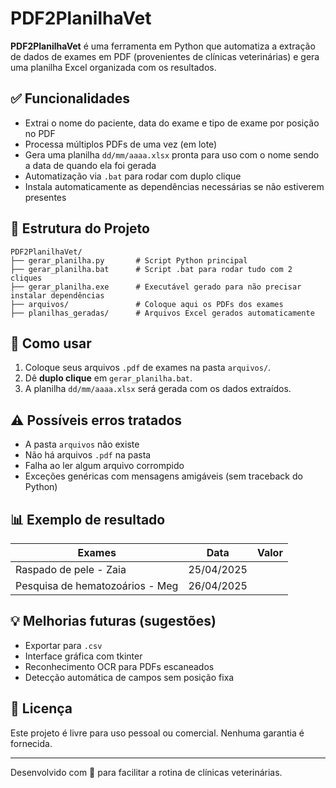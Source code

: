 # PDF2PlanilhaVet

**PDF2PlanilhaVet** é uma ferramenta em Python que automatiza a extração de dados de exames em PDF (provenientes de clínicas veterinárias) e gera uma planilha Excel organizada com os resultados.

## ✅ Funcionalidades

- Extrai o nome do paciente, data do exame e tipo de exame por posição no PDF
- Processa múltiplos PDFs de uma vez (em lote)
- Gera uma planilha `dd/mm/aaaa.xlsx` pronta para uso com o nome sendo a data de quando ela foi gerada
- Automatização via `.bat` para rodar com duplo clique
- Instala automaticamente as dependências necessárias se não estiverem presentes

## 📁 Estrutura do Projeto

```plaintext
PDF2PlanilhaVet/
├── gerar_planilha.py       # Script Python principal
├── gerar_planilha.bat      # Script .bat para rodar tudo com 2 cliques
├── gerar_planilha.exe      # Executável gerado para não precisar instalar dependências
├── arquivos/               # Coloque aqui os PDFs dos exames
├── planilhas_geradas/      # Arquivos Excel gerados automaticamente
```

## 🚀 Como usar

1. Coloque seus arquivos `.pdf` de exames na pasta `arquivos/`.
2. Dê **duplo clique** em `gerar_planilha.bat`.
3. A planilha `dd/mm/aaaa.xlsx` será gerada com os dados extraídos.

## ⚠️ Possíveis erros tratados

- A pasta `arquivos` não existe
- Não há arquivos `.pdf` na pasta
- Falha ao ler algum arquivo corrompido
- Exceções genéricas com mensagens amigáveis (sem traceback do Python)

## 📊 Exemplo de resultado

| Exames                              | Data       | Valor |
|-------------------------------------|------------|-------|
| Raspado de pele - Zaia              | 25/04/2025 |       |
| Pesquisa de hematozoários - Meg     | 26/04/2025 |       |

## 💡 Melhorias futuras (sugestões)

- Exportar para `.csv`
- Interface gráfica com tkinter
- Reconhecimento OCR para PDFs escaneados
- Detecção automática de campos sem posição fixa

## 📜 Licença

Este projeto é livre para uso pessoal ou comercial. Nenhuma garantia é fornecida.

---

Desenvolvido com 💚 para facilitar a rotina de clínicas veterinárias.

